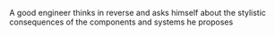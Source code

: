 A good engineer thinks in reverse and asks himself about the stylistic consequences of the components and systems he proposes